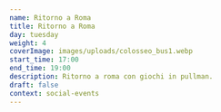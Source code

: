 ```yaml
---
name: Ritorno a Roma
title: Ritorno a Roma
day: tuesday
weight: 4
coverImage: images/uploads/colosseo_bus1.webp
start_time: 17:00
end_time: 19:00
description: Ritorno a roma con giochi in pullman.
draft: false
context: social-events
---
```

